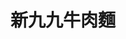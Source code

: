 ---
title: "新九九牛肉麵"
description: "新九九牛肉麵"
layout: shop
keywords:
  - 美食競賽
  - 台灣美食
  - 美食精選
datePublished: "2025-06-30"
dateModified: "2025-07-06"
city: "新北市"
district: "五股區"
address: "248新北市五股區成泰路三段247號"
phone: "0222928059"
geo: "25.093612604703925, 121.44652060392576"
google_map: "https://maps.app.goo.gl/tqMwNpdqCZUJAT3SA"
footinder: "https://footinder.com.tw/%E6%96%B0%E5%8C%97%E5%B8%82%E4%BA%94%E8%82%A1%E5%8D%80/61838/"
official: "https://www.facebook.com/profile.php?id=100085834876593"
award:
  - name: "台北國際牛肉麵節"
    year: "2024"
    entries:
      - group: "鮮食組"
        cooking_style: "清燉"
        rank: "銅牌"

---
